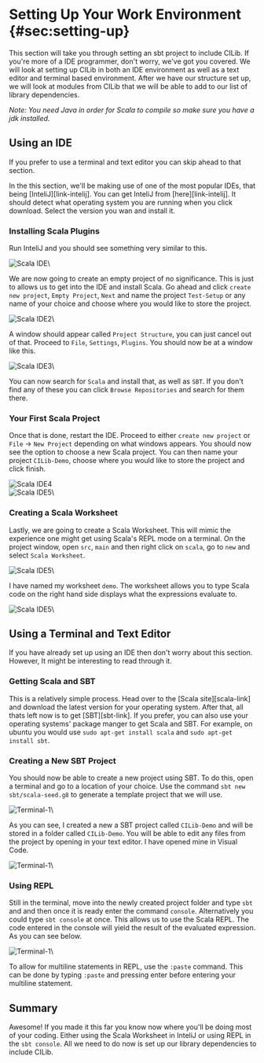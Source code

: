 # Setting Up Your Work Environment {#sec:setting-up}

This section will take you through setting an sbt project to include CILib.
If you're more of a IDE programmer, don't worry, we've got you covered. We will look at setting up CILib in both an IDE environment as well as a text editor and terminal based environment. After we have our structure set up, we will look at modules from CILib that we will be able to add to our list of library dependencies.

*Note: You need Java in order for Scala to compile so make sure you have a jdk installed.*

## Using an IDE

If you prefer to use a terminal and text editor you can skip ahead to that section.

In the this section, we'll be making use of one of the most popular IDEs, that being [InteliJ][link-intelij]. You can get InteliJ from [here][link-intelij].
It should detect what operating system you are running when you click download. Select the version you wan and install it.

### Installing Scala Plugins

Run InteliJ and you should see something very similar to this.

![Scala IDE](src/pages/setting-up/images/intelij-start.PNG)\


We are now going to create an empty project of no significance.
This is just to allows us to get into the IDE and install Scala.
Go ahead and click `create new project`, `Empty Project`, `Next` and name the project `Test-Setup` or any name of your choice and choose where you would like to store the project.

![Scala IDE2](src/pages/setting-up/images/test-setup.PNG)\


A window should appear called `Project Structure`, you can just cancel out of that.
Proceed to `File`, `Settings`, `Plugins`.
You should now be at a window like this.

![Scala IDE3](src/pages/setting-up/images/setup-plugins.PNG)\


You can now search for `Scala` and install that, as well as `SBT`.
If you don't find any of these you can click `Browse Repositories` and search for them there.

### Your First Scala Project

Once that is done, restart the IDE. Proceed to either `create new project` or `File` -> `New Project` depending on what windows appears.
You should now see the option to choose a new Scala project.
You can then name your project `CILib-Demo`, choose where you would like to store the project and click finish.

![Scala IDE4](src/pages/setting-up/images/new-sbt-project.PNG)\
![Scala IDE5](src/pages/setting-up/images/cilib-demo.PNG)\


### Creating a Scala Worksheet

Lastly, we are going to create a Scala Worksheet. This will mimic the experience one might get using Scala's REPL mode on a terminal.
On the project window, open `src`, `main` and then right click on `scala`, go to `new` and select `Scala Worksheet`.

![Scala IDE5](src/pages/setting-up/images/new-worksheet.PNG)\


I have named my worksheet `demo`. The worksheet allows you to type Scala code on the right hand side displays what the expressions evaluate to.

![Scala IDE5](src/pages/setting-up/images/worksheet-demo.PNG)\


## Using a Terminal and Text Editor

If you have already set up using an IDE then don't worry about this section.
However, It might be interesting to read through it.

### Getting Scala and SBT

This is a relatively simple process.
Head over to the [Scala site][scala-link] and download the latest version for your operating system.
After that, all thats left now is to get [SBT][sbt-link].
If you prefer, you can also use your operating systems' package manger to get Scala and SBT.
For example, on ubuntu you would use `sudo apt-get install scala` and `sudo apt-get install sbt`.

### Creating a New SBT Project

You should now be able to create a new project using SBT.
To do this, open a terminal and go to a location of your choice.
Use the command `sbt new sbt/scala-seed.g8` to generate a template project that we will use.

![Terminal-1](src/pages/setting-up/images/console-sbt-new-project.png)\


As you can see, I created a new a SBT project called `CILib-Demo` and will be stored in a folder called `CILib-Demo`.
You will be able to edit any files from the project by opening in your text editor.
I have opened mine in Visual Code.

![Terminal-1](src/pages/setting-up/images/text-editor.png)\


### Using REPL

Still in the terminal, move into the newly created project folder and type `sbt` and and then once it is ready enter the command `console`.
Alternatively you could type `sbt console` at once.
This allows us to use the Scala REPL. The code entered in the console will yield the result of the evaluated expression. As you can see below.

![Terminal-1](src/pages/setting-up/images/sbt-console.png)\

To allow for multiline statements in REPL, use the `:paste` command.
This can be done by typing `:paste` and pressing enter before entering your multiline statement.


## Summary

Awesome! If you made it this far you know now where you'll be doing most of your coding.
Either using the Scala Worksheet in InteliJ or using REPL in the `sbt console`.
All we need to do now is set up our library dependencies to include CILib.

